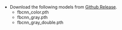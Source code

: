 * Download the following models from [Github Release](https://github.com/jiaxi-jiang/FBCNN/releases/tag/v1.0).
    * fbcnn_color.pth 
    * fbcnn_gray.pth
    * fbcnn_gray_double.pth
